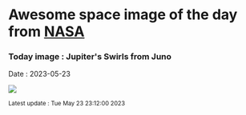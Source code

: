 
# Awesome space image of the day from [NASA](https://api.nasa.gov/)

### Today image : Jupiter's Swirls from Juno
Date : 2023-05-23

![](https://apod.nasa.gov/apod/image/2305/JupiterSwirls_JunoGill_960.jpg)

<small>Latest update : Tue May 23 23:12:00 2023</small>
        